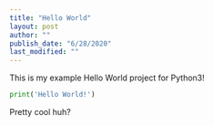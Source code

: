 ```yaml
---
title: "Hello World"
layout: post
author: ""
publish_date: "6/28/2020"
last_modified: ""
---
```


This is my example Hello World project for Python3!

```python
print('Hello World!')
```

Pretty cool huh?
